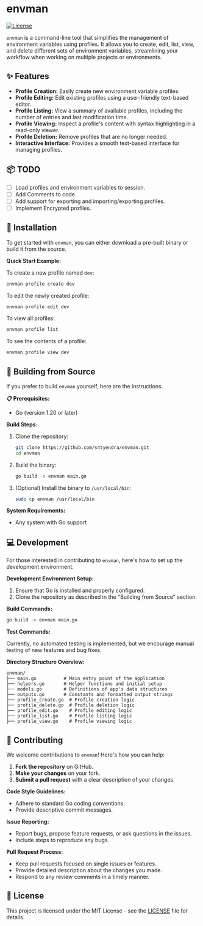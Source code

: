 # envman

[![License](https://img.shields.io/badge/License-MIT-blue.svg)](https://opensource.org/licenses/MIT)

`envman` is a command-line tool that simplifies the management of environment variables using profiles. It allows you to create, edit, list, view, and delete different sets of environment variables, streamlining your workflow when working on multiple projects or environments.

## ✨ Features

-   **Profile Creation:** Easily create new environment variable profiles.
-   **Profile Editing:** Edit existing profiles using a user-friendly text-based editor.
-   **Profile Listing:** View a summary of available profiles, including the number of entries and last modification time.
-   **Profile Viewing:** Inspect a profile's content with syntax highlighting in a read-only viewer.
-   **Profile Deletion:** Remove profiles that are no longer needed.
-   **Interactive Interface:** Provides a smooth text-based interface for managing profiles.

## 📦 TODO

- [ ] Load profiles and environment variables to session.
- [ ] Add Comments to code.
- [ ] Add support for exporting and importing/exporting profiles.
- [ ] Implement Encrypted profiles.

## 🚀 Installation

To get started with `envman`, you can either download a pre-built binary or build it from the source.

**Quick Start Example:**

To create a new profile named `dev`:

```bash
envman profile create dev
```

To edit the newly created profile:

```bash
envman profile edit dev
```

To view all profiles:

```bash
envman profile list
```

To see the contents of a profile:

```bash
envman profile view dev
```

## 🔨 Building from Source

If you prefer to build `envman` yourself, here are the instructions.

**📋 Prerequisites:**

-   Go (version 1.20 or later)

**Build Steps:**

1.  Clone the repository:
    ```bash
    git clone https://github.com/s4tyendra/envman.git
    cd envman
    ```
2.  Build the binary:
    ```bash
    go build -o envman main.go
    ```
3. (Optional) Install the binary to `/usr/local/bin`:
    ```bash
    sudo cp envman /usr/local/bin
    ```

**System Requirements:**

- Any system with Go support

## 💻 Development

For those interested in contributing to `envman`, here's how to set up the development environment.

**Development Environment Setup:**

1.  Ensure that Go is installed and properly configured.
2.  Clone the repository as described in the "Building from Source" section.

**Build Commands:**

```bash
go build -o envman main.go
```

**Test Commands:**

Currently, no automated testing is implemented, but we encourage manual testing of new features and bug fixes.

**Directory Structure Overview:**

```
envman/
├── main.go          # Main entry point of the application
├── helpers.go       # Helper functions and initial setup
├── models.go        # Definitions of app's data structures
├── outputs.go       # Constants and formatted output strings
├── profile_create.go  # Profile creation logic
├── profile_delete.go  # Profile deletion logic
├── profile_edit.go    # Profile editing logic
├── profile_list.go    # Profile listing logic
├── profile_view.go    # Profile viewing logic
```

## 🤝 Contributing

We welcome contributions to `envman`! Here's how you can help:

1.  **Fork the repository** on GitHub.
2.  **Make your changes** on your fork.
3.  **Submit a pull request** with a clear description of your changes.

**Code Style Guidelines:**
- Adhere to standard Go coding conventions.
- Provide descriptive commit messages.

**Issue Reporting:**

- Report bugs, propose feature requests, or ask questions in the issues.
- Include steps to reproduce any bugs.

**Pull Request Process:**

- Keep pull requests focused on single issues or features.
- Provide detailed description about the changes you made.
- Respond to any review comments in a timely manner.

## 📄 License

This project is licensed under the MIT License - see the [LICENSE](https://opensource.org/licenses/MIT) file for details.
